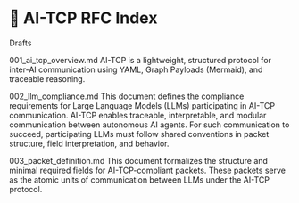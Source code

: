 # 📑 AI-TCP RFC Index

Drafts

001_ai_tcp_overview.md
AI-TCP is a lightweight, structured protocol for inter-AI communication using YAML, Graph Payloads (Mermaid), and traceable reasoning.

002_llm_compliance.md
This document defines the compliance requirements for Large Language Models (LLMs) participating in AI-TCP communication. AI-TCP enables traceable, interpretable, and modular communication between autonomous AI agents. For such communication to succeed, participating LLMs must follow shared conventions in packet structure, field interpretation, and behavior.

003_packet_definition.md
This document formalizes the structure and minimal required fields for AI-TCP-compliant packets. These packets serve as the atomic units of communication between LLMs under the AI-TCP protocol.
